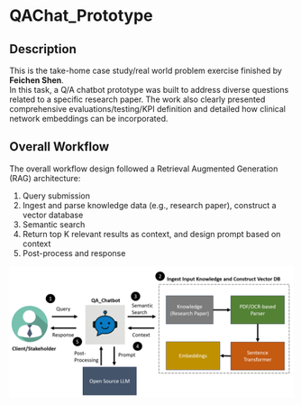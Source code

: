 # QAChat_Prototype

## Description
This is the take-home case study/real world problem exercise finished by __Feichen Shen__.  
In this task, a Q/A chatbot prototype was built to address diverse questions related to a specific research paper. The work also clearly presented comprehensive evaluations/testing/KPI definition and detailed how clinical network embeddings can be incorporated.

## Overall Workflow

The overall workflow design followed a Retrieval Augmented Generation (RAG) architecture:  
1. Query submission
2. Ingest and parse knowledge data (e.g., research paper), construct a vector database
3. Semantic search
4. Return top K relevant results as context, and design prompt based on context
5. Post-process and response

<img src="imgs/workflow.png" alt="Chatbot Illustration" width="800"/>
